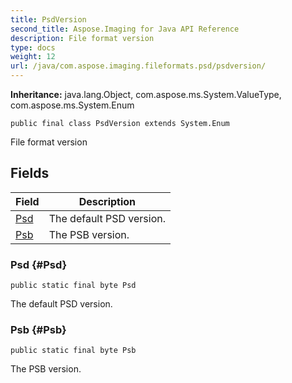 ```yaml
---
title: PsdVersion
second_title: Aspose.Imaging for Java API Reference
description: File format version
type: docs
weight: 12
url: /java/com.aspose.imaging.fileformats.psd/psdversion/
---
```

**Inheritance:**
java.lang.Object, com.aspose.ms.System.ValueType, com.aspose.ms.System.Enum
```
public final class PsdVersion extends System.Enum
```

File format version
## Fields

| Field | Description |
| --- | --- |
| [Psd](#Psd) | The default PSD version. |
| [Psb](#Psb) | The PSB version. |
### Psd {#Psd}
```
public static final byte Psd
```


The default PSD version.

### Psb {#Psb}
```
public static final byte Psb
```


The PSB version.

